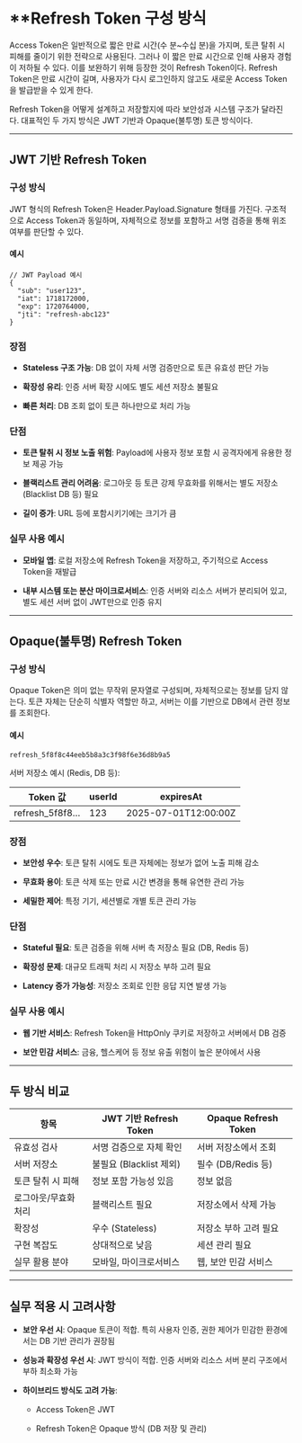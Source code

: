# **Refresh Token 구성 방식

Access Token은 일반적으로 짧은 만료 시간(수 분~수십 분)을 가지며, 토큰 탈취 시 피해를 줄이기 위한 전략으로 사용된다. 그러나 이 짧은 만료 시간으로 인해 사용자 경험이 저하될 수 있다. 이를 보완하기 위해 등장한 것이 Refresh Token이다. Refresh Token은 만료 시간이 길며, 사용자가 다시 로그인하지 않고도 새로운 Access Token을 발급받을 수 있게 한다.

Refresh Token을 어떻게 설계하고 저장할지에 따라 보안성과 시스템 구조가 달라진다. 대표적인 두 가지 방식은 JWT 기반과 Opaque(불투명) 토큰 방식이다.

---

## **JWT 기반 Refresh Token**

  

### **구성 방식**

  

JWT 형식의 Refresh Token은 Header.Payload.Signature 형태를 가진다. 구조적으로 Access Token과 동일하며, 자체적으로 정보를 포함하고 서명 검증을 통해 위조 여부를 판단할 수 있다.

  

#### **예시**

```
// JWT Payload 예시
{
  "sub": "user123",
  "iat": 1718172000,
  "exp": 1720764000,
  "jti": "refresh-abc123"
}
```

### **장점**

- **Stateless 구조 가능**: DB 없이 자체 서명 검증만으로 토큰 유효성 판단 가능
    
- **확장성 유리**: 인증 서버 확장 시에도 별도 세션 저장소 불필요
    
- **빠른 처리**: DB 조회 없이 토큰 하나만으로 처리 가능
    

  

### **단점**

- **토큰 탈취 시 정보 노출 위험**: Payload에 사용자 정보 포함 시 공격자에게 유용한 정보 제공 가능
    
- **블랙리스트 관리 어려움**: 로그아웃 등 토큰 강제 무효화를 위해서는 별도 저장소(Blacklist DB 등) 필요
    
- **길이 증가**: URL 등에 포함시키기에는 크기가 큼
    

  

### **실무 사용 예시**

- **모바일 앱**: 로컬 저장소에 Refresh Token을 저장하고, 주기적으로 Access Token을 재발급
    
- **내부 시스템 또는 분산 마이크로서비스**: 인증 서버와 리소스 서버가 분리되어 있고, 별도 세션 서버 없이 JWT만으로 인증 유지
    

---

## **Opaque(불투명) Refresh Token**

  

### **구성 방식**

Opaque Token은 의미 없는 무작위 문자열로 구성되며, 자체적으로는 정보를 담지 않는다. 토큰 자체는 단순히 식별자 역할만 하고, 서버는 이를 기반으로 DB에서 관련 정보를 조회한다.

#### **예시**

```
refresh_5f8f8c44eeb5b8a3c3f98f6e36d8b9a5
```

서버 저장소 예시 (Redis, DB 등):

|**Token 값**|**userId**|**expiresAt**|
|---|---|---|
|refresh_5f8f8…|123|2025-07-01T12:00:00Z|

### **장점**

- **보안성 우수**: 토큰 탈취 시에도 토큰 자체에는 정보가 없어 노출 피해 감소
    
- **무효화 용이**: 토큰 삭제 또는 만료 시간 변경을 통해 유연한 관리 가능
    
- **세밀한 제어**: 특정 기기, 세션별로 개별 토큰 관리 가능
    

  

### **단점**

- **Stateful 필요**: 토큰 검증을 위해 서버 측 저장소 필요 (DB, Redis 등)
    
- **확장성 문제**: 대규모 트래픽 처리 시 저장소 부하 고려 필요
    
- **Latency 증가 가능성**: 저장소 조회로 인한 응답 지연 발생 가능
    

  

### **실무 사용 예시**

- **웹 기반 서비스**: Refresh Token을 HttpOnly 쿠키로 저장하고 서버에서 DB 검증
    
- **보안 민감 서비스**: 금융, 헬스케어 등 정보 유출 위험이 높은 분야에서 사용
    

---

## **두 방식 비교**

|**항목**|**JWT 기반 Refresh Token**|**Opaque Refresh Token**|
|---|---|---|
|유효성 검사|서명 검증으로 자체 확인|서버 저장소에서 조회|
|서버 저장소|불필요 (Blacklist 제외)|필수 (DB/Redis 등)|
|토큰 탈취 시 피해|정보 포함 가능성 있음|정보 없음|
|로그아웃/무효화 처리|블랙리스트 필요|저장소에서 삭제 가능|
|확장성|우수 (Stateless)|저장소 부하 고려 필요|
|구현 복잡도|상대적으로 낮음|세션 관리 필요|
|실무 활용 분야|모바일, 마이크로서비스|웹, 보안 민감 서비스|

---

## **실무 적용 시 고려사항**

- **보안 우선 시**: Opaque 토큰이 적합. 특히 사용자 인증, 권한 제어가 민감한 환경에서는 DB 기반 관리가 권장됨
    
- **성능과 확장성 우선 시**: JWT 방식이 적합. 인증 서버와 리소스 서버 분리 구조에서 부하 최소화 가능
    
- **하이브리드 방식도 고려 가능**:
    
    - Access Token은 JWT
        
    - Refresh Token은 Opaque 방식 (DB 저장 및 관리)
        
    